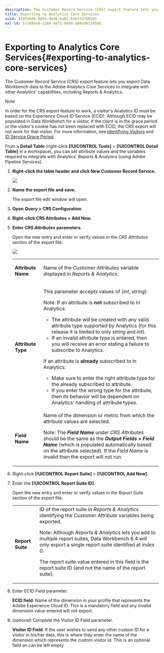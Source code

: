 ```yaml
---
description: The Customer Record Service (CRS) export feature lets you export Data Workbench data to the Adobe Analytics Core Services to integrate with other Analytics' capabilities, including Reports & Analytics.
title: Exporting to Analytics Core Services
uuid: 8fd7e8d8-989a-4ad6-bab5-61bfd37b0201
exl-id: 573085e8-2260-4872-be90-a84ad61145bb
---
```

# Exporting to Analytics Core Services{#exporting-to-analytics-core-services}

The Customer Record Service (CRS) export feature lets you export Data Workbench data to the Adobe Analytics Core Services to integrate with other Analytics' capabilities, including Reports & Analytics.

>[!NOTE]
>
>In order for the CRS export feature to work, a visitor's Analytics ID must be based on the Experience Cloud ID Service (ECID). Although ECID may be populated in Data Workbench for a visitor, if the client is in the grace period or the visitor's cookie has not been replaced with ECID, the CRS export will not work for that visitor. For more information, see [Identifying Visitors](https://experienceleague.adobe.com/docs/analytics/export/analytics-data-feed/data-feed-contents/datafeeds-visid.html) and [ID Service Grace Period](https://experienceleague.adobe.com/docs/id-service/using/reference/analytics-reference/grace-period.html).

From a **Detail Table** (right-click **[!UICONTROL Tools]** > **[!UICONTROL Detail Table]** in a workspace), you can set attribute values and the variables required to integrate with Analytics' Reports & Analytics (using Adobe Pipeline Services).

1. **Right-click the table header and click New Customer Record Service.** 

   ![](assets/6_4_CRS.png)

1. **Name the export file and save.** 

   The export file edit window will open. 

1. **Open** **Query > CRS Configuration**.
1. **Right-click CRS Attributes > Add New.** 
1. **Enter** ***CRS Attributes*** **parameters**.

   Open the new entry and enter or verify values in the *CRS Attributes* section of the export file: 
   
   ![](assets/6_4_CRS1.png)

   <table id="table_8156A2C66C0E41D381C31F1082CCA479"> 
    <tbody> 
      <tr> 
      <td colname="col1"> <p><b>Attribute Name</b> </p> </td> 
      <td colname="col2">Name of the <i>Customer Attributes</i> variable displayed in <i>Reports &amp; Analytics</i>. </td> 
      </tr> 
      <tr> 
      <td colname="col1"><b>Attribute Type</b> </td> 
      <td colname="col2"> <p>This parameter accepts values of (<i>int</i>, <i>string</i>). </p> <p>Note: If an attribute is <b>not</b> subscribed to in Analytics: <p> 
      <ul id="ul_B77BF6FDA3FB4F1BBF9380C2FD938270"> 
       <li id="li_3D099456AF6B4103B227D841C81AB936">The attribute will be created with any valid attribute type supported by Analytics (for this release it is limited to only <i>string</i> and <i>int</i>). </li> 
       <li id="li_EA1DBDB2E6BE49278C6CD6A5503EDC8A">If an invalid attribute type is entered, then you will receive an error stating a failure to subscribe to Analytics. </li> 
      </ul> </p> <p>If an attribute is <b>already</b> subscribed to in Analytics: </p> <p> 
      <ul id="ul_16415B639F1C49A5AE9932C128184171"> 
       <li id="li_83C90D44FE5C4D979DEA786660C7F3EC">Make sure to enter the right attribute type for the already subscribed to attribute. </li> 
       <li id="li_02C5024E335C4C59B4F7B0084232CC24">If you enter the wrong type for the attribute, then its behavior will be dependent on Analytics' handling of attribute types. </li> 
      </ul> </p> </p> </td> 
      </tr> 
      <tr> 
      <td colname="col1"> <p><b>Field Name</b> </p> </td> 
      <td colname="col2">Name of the dimension or metric from which the attribute values are selected. <p>Note: The <i><b>Field Name</b></i> under <i>CRS Attributes</i> should be the same as the <b><i>Output Fields</i> &gt; <i>Field Name</i></b> (which is populated automatically based on the attribute selected). If the <i>Field Name</i> is invalid then the export will not run. </p> </td> 
      </tr> 
    </tbody> 
   </table>

1. Right-click **[!UICONTROL Report Suite]** > **[!UICONTROL Add New]**.
1. Enter the **[!UICONTROL Report Suite ID]**.

   Open the new entry and enter or verify values in the *Report Suite* section of the export file: 

   <table id="table_A3279CADB74C441DA2E062E2123CE9D4"> 
    <tbody> 
      <tr> 
      <td colname="col1"><b>Report Suite</b> </td> 
      <td colname="col2">ID of the report suite in <i>Reports &amp; Analytics</i> identifying the <i>Customer Attribute</i> variables being exported. <p> <p>Note: Although <i>Reports &amp; Analytics</i> lets you add to multiple report suites, Data Workbench 6.4 will only export a single report suite identified at <i>index 0</i>. <p>The report suite value entered in this field is the report suite ID (and not the name of the report suite). </p> </p> </p> </td> 
      </tr> 
    </tbody> 
   </table>

1. Enter ECID Field parameter.

   **ECID field**: Name of the dimension in your profile that represents the Adobe Experience Cloud ID. This is a mandatory field and any invalid dimension value entered will not export.

1. (optional) Complete the Visitor ID Field parameter.

   **Visitor ID Field**: If the user wishes to send any other custom ID for a visitor in his/her data, this is where they enter the name of the dimension which represents the custom visitor id. This is an optional field an can be left empty.
